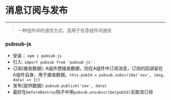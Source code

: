 # 消息订阅与发布

---

> 一种组件间的通信方式，适用于任意组件间通信

### pubsub-js

* 安装： `npm i pubsub-js`
* 引入: `import pubsub from 'pubsub-js'`
* 订阅(接收数据): A组件想接收数据，则在A组件中订阅消息，订阅的回调留在A组件自身，用于接收数据。`this.pubId = pubsub.subscribe('xxx', (msg, data) => {})`
* 发布(提供数据): `pubsub.publish('xxx', data)`
* 最好在`beforeDestroy`钩子中用`pubsub.unsubscribe(pubId)`去取消订阅